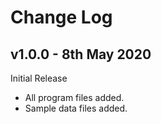 # Change Log

## v1.0.0 - 8th May 2020

Initial Release

- All program files added.
- Sample data files added.